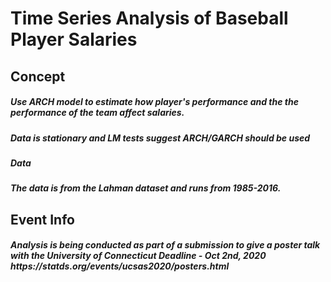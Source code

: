 # Time Series Analysis of Baseball Player Salaries

## Concept
<h5> Use ARCH model to estimate how player's performance and the the performance of the team affect salaries.</h5>
<h5> Data is stationary and LM tests suggest ARCH/GARCH should be used </h5>

<h5>Data</h5>
<h5>The data is from the Lahman dataset and runs from 1985-2016.</h5> 

## Event Info
<h5>Analysis is being conducted as part of a submission to give a poster talk with the University of Connecticut
Deadline - Oct 2nd, 2020
https://statds.org/events/ucsas2020/posters.html
</h5>
